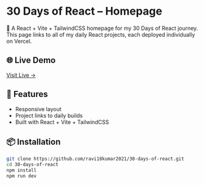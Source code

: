 # 30 Days of React – Homepage

🚀 A React + Vite + TailwindCSS homepage for my 30 Days of React journey. This page links to all of my daily React projects, each deployed individually on Vercel.

## 🌐 Live Demo
[Visit Live →](https://30-days-of-react.vercel.app)

## 📁 Features
- Responsive layout
- Project links to daily builds
- Built with React + Vite + TailwindCSS

## 📦 Installation
```bash
git clone https://github.com/ravi18kumar2021/30-days-of-react.git
cd 30-days-of-react
npm install
npm run dev
